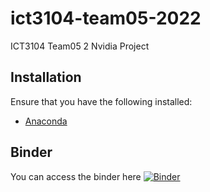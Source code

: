 # ict3104-team05-2022
ICT3104 Team05 2
Nvidia Project

## Installation
Ensure that you have the following installed:
- [Anaconda](https://www.anaconda.com/products/distribution)

## Binder
You can access the binder here
[![Binder](https://mybinder.org/badge_logo.svg)](https://mybinder.org/v2/gh/ict3104-team05-2022/ict3104-team05-2022/dev)
